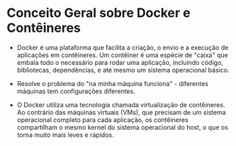 # Conceito Geral sobre Docker e Contêineres
- Docker é uma plataforma que facilita a criação, o envio e a execução de aplicações em contêineres. Um contêiner é uma espécie de "caixa" que embala todo o necessário para rodar uma aplicação, incluindo código, bibliotecas, dependências, e até mesmo um sistema operacional básico.

- Resolve o problema do "na minha máquina funciona" - diferentes máquinas tem configurações diferentes.

- O Docker utiliza uma tecnologia chamada virtualização de contêineres. Ao contrário das máquinas virtuais (VMs), que precisam de um sistema operacional completo para cada aplicação, os contêineres compartilham o mesmo kernel do sistema operacional do host, o que os torna muito mais leves e rápidos.
